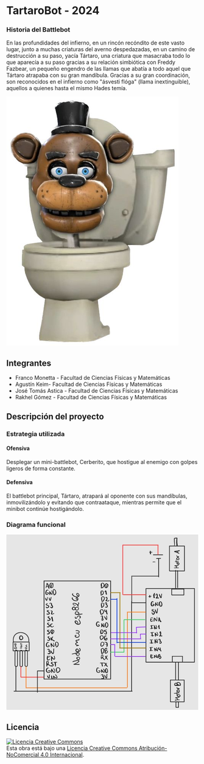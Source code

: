 # TartaroBot - 2024


### Historia del Battlebot
En las profundidades del infierno, en un rincón recóndito de este vasto lugar, junto a muchas criaturas del averno despedazadas, en un camino de destrucción a su paso, yacía Tártaro, una criatura que masacraba todo lo que aparecía a su paso gracias a su relación simbiótica con Freddy Fazbear, un pequeño engendro de las llamas que abatía a todo aquel que Tártaro atrapaba con su gran mandíbula. Gracias a su gran coordinación, son reconocidos en el infierno como "ásvesti flóga" (llama inextinguible), aquellos a quienes hasta el mismo Hades temía.

<dejare una foto de prueba por mientras.>


![Robot](/Multimedia/skibirobot2.jpeg)


## Integrantes
- Franco Monetta - Facultad de Ciencias Físicas y Matemáticas 
- Agustín Keim- Facultad de Ciencias Físicas y Matemáticas
- José Tomás Astica - Facultad de Ciencias Físicas y Matemáticas
- Rakhel Gómez - Facultad de Ciencias Físicas y Matemáticas


## Descripción del proyecto
  
### Estrategia utilizada
  
#### Ofensiva
Desplegar un mini-battlebot, Cerberito, que hostigue al enemigo con golpes ligeros de forma constante.

#### Defensiva
El battlebot principal, Tártaro, atrapará al oponente con sus mandíbulas, inmovilizándolo y evitando que contraataque, mientras permite que el minibot continúe hostigándolo.

### Diagrama funcional
![Robot](/Diagrama/diagramatartarito.jpeg)
## Licencia
<a rel="license" href="http://creativecommons.org/licenses/by-nc/4.0/"><img alt="Licencia Creative Commons" style="border-width:0" src="https://i.creativecommons.org/l/by-nc/4.0/88x31.png" /></a><br />Esta obra está bajo una <a rel="license" href="http://creativecommons.org/licenses/by-nc/4.0/">Licencia Creative Commons Atribución-NoComercial 4.0 Internacional</a>.
